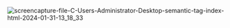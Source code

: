 ![screencapture-file-C-Users-Administrator-Desktop-semantic-tag-index-html-2024-01-31-13_18_33](https://github.com/MurtazaTanda/semantic-tag/assets/153167949/6d6a3bad-486d-4543-b414-ce4d98d5fe17)
